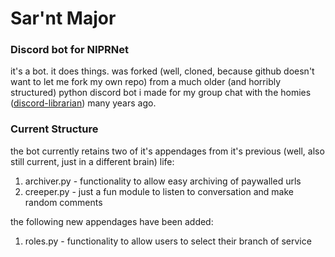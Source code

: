 # Sar'nt Major

### Discord bot for NIPRNet

it's a bot.  it does things.  was forked (well, cloned, because github doesn't want to let me fork my own repo) from a much older (and horribly structured) python discord bot i made for my group chat with the homies ([discord-librarian](https://github.com/UnsafeOats/discord-librarian)) many years ago.

### Current Structure

the bot currently retains two of it's appendages from it's previous (well, also still current, just in a different brain) life:

  1) archiver.py - functionality to allow easy archiving of paywalled urls
  2) creeper.py - just a fun module to listen to conversation and make random comments

the following new appendages have been added:

  1) roles.py - functionality to allow users to select their branch of service
